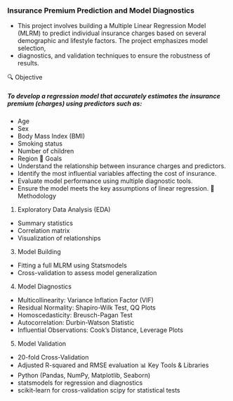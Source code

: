 ### Insurance Premium Prediction and Model Diagnostics
* This project involves building a Multiple Linear Regression Model (MLRM) to predict individual insurance charges based on several demographic and lifestyle factors. The project emphasizes model selection, 
* diagnostics, and validation techniques to ensure the robustness of results.

🔍 Objective
##### To develop a regression model that accurately estimates the insurance premium (charges) using predictors such as:
* Age
* Sex
* Body Mass Index (BMI)
* Smoking status
* Number of children
* Region
🎯 Goals
* Understand the relationship between insurance charges and predictors.
* Identify the most influential variables affecting the cost of insurance.
* Evaluate model performance using multiple diagnostic tools.
* Ensure the model meets the key assumptions of linear regression.
🧪 Methodology
1. Exploratory Data Analysis (EDA)
* Summary statistics
* Correlation matrix
* Visualization of relationships
3. Model Building
* Fitting a full MLRM using Statsmodels
* Cross-validation to assess model generalization
4. Model Diagnostics
* Multicollinearity: Variance Inflation Factor (VIF)
* Residual Normality: Shapiro-Wilk Test, QQ Plots
* Homoscedasticity: Breusch-Pagan Test
* Autocorrelation: Durbin-Watson Statistic
* Influential Observations: Cook’s Distance, Leverage Plots
5. Model Validation
* 20-fold Cross-Validation
* Adjusted R-squared and RMSE evaluation
📊 Key Tools & Libraries
* Python (Pandas, NumPy, Matplotlib, Seaborn)
* statsmodels for regression and diagnostics
* scikit-learn for cross-validation
scipy for statistical tests
